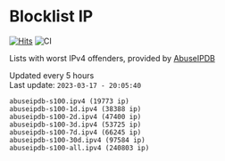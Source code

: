# Blocklist IP

[![Hits](https://hits.seeyoufarm.com/api/count/incr/badge.svg?url=https%3A%2F%2Fgithub.com%2Fborestad%2Fblocklist-ip%2F&count_bg=%2379C83D&title_bg=%23555555&icon=&icon_color=%23E7E7E7&title=hits&edge_flat=false)](https://hits.seeyoufarm.com)  ![CI](https://img.shields.io/github/workflow/status/borestad/blocklist-ip/CI?style=flat-square)

Lists with worst IPv4 offenders, provided by [AbuseIPDB](https://www.abuseipdb.com/)

<!-- FOOTER-PLACEHOLDER -->
Updated every 5 hours<br>
Last update: `2023-03-17 - 20:05:40`
```
abuseipdb-s100.ipv4 (19773 ip)
abuseipdb-s100-1d.ipv4 (38388 ip)
abuseipdb-s100-2d.ipv4 (47400 ip)
abuseipdb-s100-3d.ipv4 (53725 ip)
abuseipdb-s100-7d.ipv4 (66245 ip)
abuseipdb-s100-30d.ipv4 (97584 ip)
abuseipdb-s100-all.ipv4 (240803 ip)
```

